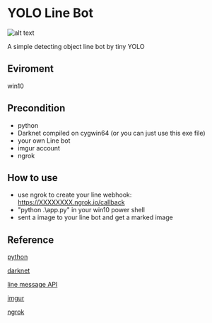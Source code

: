 # YOLO Line Bot

![alt text](https://github.com/jysh1214/YOLO-Line-bot/blob/master/picture/demo.png)

A simple detecting object line bot by tiny YOLO

## Eviroment
win10

## Precondition
- python
- Darknet compiled on cygwin64 (or you can just use this exe file)
- your own Line bot
- imgur account
- ngrok

## How to use
- use ngrok to create your line webhook: https://XXXXXXXX.ngrok.io/callback
- "python .\app.py" in your win10 power shell
- sent a image to your line bot and get a marked image

## Reference
[python](https://www.python.org/)

[darknet](https://pjreddie.com/darknet/)

[line message API](https://developers.line.biz/en/docs/messaging-api/overview/)

[imgur](https://imgur.com/)

[ngrok](https://ngrok.com/)
